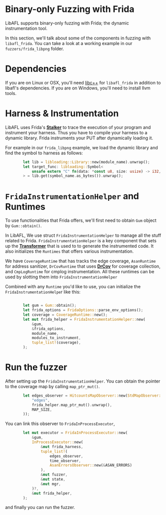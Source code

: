 # Binary-only Fuzzing with Frida
LibAFL supports binary-only fuzzing with Frida; the dynamic instrumentation tool.

In this section, we'll talk about some of the components in fuzzing with `libafl_frida`.
You can take a look at a working example in our `fuzzers/frida_libpng` folder.

# Dependencies
If you are on Linux or OSX, you'll need [libc++](https://libcxx.llvm.org/) for `libafl_frida` in addition to libafl's dependencies.
If you are on Windows, you'll need to install llvm tools.


# Harness & Instrumentation
LibAFL uses Frida's [__Stalker__](https://frida.re/docs/stalker/) to trace the execution of your program and instrument your harness.
Thus you have to compile your harness to a dynamic library. Frida instruments your PUT after dynamically loading it.

For example in our `frida_libpng` example, we load the dynamic library and find the symbol to harness as follows:
```rust
        let lib = libloading::Library::new(module_name).unwrap();
        let target_func: libloading::Symbol<
            unsafe extern "C" fn(data: *const u8, size: usize) -> i32,
        > = lib.get(symbol_name.as_bytes()).unwrap();
```


# `FridaInstrumentationHelper` and Runtimes
To use functionalities that Frida offers, we'll first need to obtain `Gum` object by `Gum::obtain()`.

In LibAFL, We use struct `FridaInstrumentationHelper` to manage all the stuff related to Frida. `FridaInstrumentationHelper` is a key component that sets up the [__Transformer__](https://frida.re/docs/stalker/#transformer) that is used to to generate the instrumented code. It also initializes the `Runtimes` that offers various instrumentation.

We have `CoverageRuntime` that has tracks the edge coverage,  `AsanRuntime` for address sanitizer, `DrCovRuntime` that uses [__DrCov__](https://dynamorio.org/page_drcov.html) for coverage collection, and `CmpLogRuntime` for cmplog instrumentation. All these runtimes can be used by slotting them into `FridaInstrumentationHelper`

Combined with any `Runtime` you'd like to use, you can initialize the `FridaInstrumentationHelpe`r like this:
```rust

        let gum = Gum::obtain();
        let frida_options = FridaOptions::parse_env_options();
        let coverage = CoverageRuntime::new();
        let mut frida_helper = FridaInstrumentationHelper::new(
            &gum,
            &frida_options,
            module_name,
            modules_to_instrument,
            tuple_list!(coverage),
        );
```

# Run the fuzzer
After setting up the `FridaInstrumentationHelper`. You can obtain the pointer to the coverage map by calling `map_ptr_mut()`.
```rust
        let edges_observer = HitcountsMapObserver::new(StdMapObserver::new_from_ptr(
            "edges",
            frida_helper.map_ptr_mut().unwrap(),
            MAP_SIZE,
        ));
```
You can link this observer to `FridaInProcessExecutor`,
```rust
        let mut executor = FridaInProcessExecutor::new(
            &gum,
            InProcessExecutor::new(
                &mut frida_harness,
                tuple_list!(
                    edges_observer,
                    time_observer,
                    AsanErrorsObserver::new(&ASAN_ERRORS)
                ),
                &mut fuzzer,
                &mut state,
                &mut mgr,
            )?,
            &mut frida_helper,
        );
```
and finally you can run the fuzzer.
